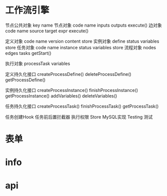 
# 工作流引擎

节点公共对象
    key
    name
节点对象
    code
    name
    inputs
    outputs
    execute()
边对象
    code
    name
    source
    target
    expr
    execute()

定义对象
    code
    name
    version
    content
    store
实例对象
    define
    status
    variables
    store
任务对象
    code
    name
    instance
    status
    variables
    store
流程对象
    nodes
    edges
    tasks
    getStart()

执行对象
    processTask
    variables

定义持久化接口
    createProcessDefine()
    deleteProcessDefine()
    getProcessDefine()

实例持久化接口
    createProcessInstance()
    finishProcessInstance()
    getProcessInstance()
    addVariables()
    deleteVariables()

任务持久化接口
    createProcessTask()
    finishProcessTask()
    getProcessTask()



任务创建Hook
任务前后置拦截器
执行权限
Store MySQL实现
Testing 测试


# 表单



# info



# api
